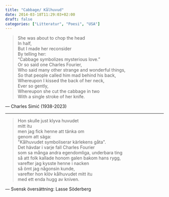 ```yaml
---
title: "Cabbage/ Kålhuvud"
date: 2014-03-18T11:29:03+02:00
draft: false
categories: ["Litteratur", "Poesi", "USA"]
---
```


> She was about to chop the head  
> In half,  
> But I made her reconsider  
> By telling her:  
> “Cabbage symbolizes mysterious love.”  
> Or so said one Charles Fourier,  
> Who said many other strange and wonderful things,  
> So that people called him mad behind his back,  
> Whereupon I kissed the back of her neck,  
> Ever so gently,  
> Whereupon she cut the cabbage in two   
> With a single stroke of her knife.  

— Charles Simić (1938-2023)

----------------------------

> Hon skulle just klyva huvudet  
> mitt itu  
> men jag fick henne att tänka om  
> genom att säga:  
> "Kålhuvudet symboliserar kärlekens gåta".  
> Det hävdar i varje fall Charles Fourier  
> som sa många andra egendomliga, underbara ting  
> så att folk kallade honom galen bakom hans rygg,  
> varefter jag kysste henne i nacken  
> så ömt jag någonsin kunde,  
> varefter hon klöv kålhuvudet mitt itu  
> med ett enda hugg av kniven.  

— Svensk översättning: Lasse Söderberg
